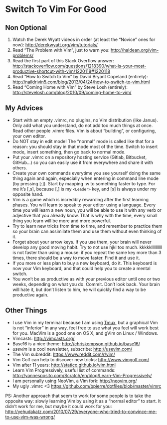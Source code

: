 # Switch To Vim For Good

## Non Optional

1. Watch the Derek Wyatt videos in order (at least the “Novice” ones for now): http://derekwyatt.org/vim/tutorials/
2. Read “The Problem with Vim”, just to warn you: http://haldean.org/vim-problems/
3. Read the first part of this Stack Overflow answer: http://stackoverflow.com/questions/1218390/what-is-your-most-productive-shortcut-with-vim/1220118#1220118
4. Read “How to Switch to Vim” by David Bryant Copeland (entirely): http://naildrivin5.com/blog/2013/04/24/how-to-switch-to-vim.html
5. Read “Coming Home with Vim” by Steve Losh (entirely): http://stevelosh.com/blog/2010/09/coming-home-to-vim/

## My Advices

- Start with an empty .vimrc, no plugins, no Vim distribution (like Janus). Only add what you understand, do not add too much things at once. Read other people .vimrc files. Vim is about “building”, or configuring, your own editor.
- Do NOT stay in edit mode! The “normal” mode is called like that for a reason: you should stay in that mode most of the time. Switch to insert mode, insert something, then go back to normal mode.
- Put your .vimrc on a repository hosting service (Gitlab, Bitbucket, GitHub…) so you can easily use it from everywhere and share it with others.
- Create your own commands everytime you see yourself doing the same thing again and again, especially when entering in command line mode (by pressing [:]). Start by mapping :w<enter> to something faster to type. For me it’s [,s], because [,] is my `<Leader>` key, and [s] is always under my opposite hand.
- Vim is a game which is incredibly rewarding after the first learning phases. You will learn to speak to your editor using a language. Every time you will learn a new noun, you will be able to use it with any verb or adjective that you already know. That is why with the time, every small thing you learn will be more and more powerful.
- Try to learn new tricks from time to time, and remember to practice them so your brain can assimilate them and use them without even thinking of it.
- Forget about your arrow keys. If you use them, your brain will never develop any good moving habit. Try to not use hjkl too much. kkkkkllllllllll is not faster than using a mouse: if you repeat the same key more than 3 times, there should be a way to move faster. Find it and use it.
- If you more or less plan to buy a new keyboard, do it. This keyboard is now your Vim keyboard, and that could help you to create a mental switch.
- You won’t be as productive as with your previous editor until one or two weeks, depending on what you do. Commit. Don’t look back. Your brain will hate it, but don’t listen to him, he will quickly find a way to be productive again.

## Other Things

- I use Vim in my terminal because I am using [Tmux](http://tmux.github.io/), but a graphical Vim is not “inferior” in any way, feel free to use what you feel will work best for you. MacVim is a good one on OS X, and gVim on Linux / Windows.
- Vimcasts: http://vimcasts.org/
- Base16 is a nice theme: http://chriskempson.github.io/base16/
- _usevim_ is a cool newsletter, subscribe: http://usevim.com/
- The Vim subreddit: https://www.reddit.com/r/vim/
- Vim Golf can help to discover new tricks: http://www.vimgolf.com/
- Vim after 11 years: http://statico.github.io/vim.html
- Learn Vim Progressively, useful list of commands: http://yannesposito.com/Scratch/en/blog/Learn-Vim-Progressively/
- I am personally using NeoVim, a Vim fork: http://neovim.org/
- My ugly .vimrc <3 https://github.com/bpierre/dotfiles/blob/master/vimrc

PS: Another approach that seem to work for some people is to take the opposite way: slowly learning Vim by using it as a “normal editor” to start. It didn’t work for me, but maybe it could work for you: http://yehudakatz.com/2010/07/29/everyone-who-tried-to-convince-me-to-use-vim-was-wrong/